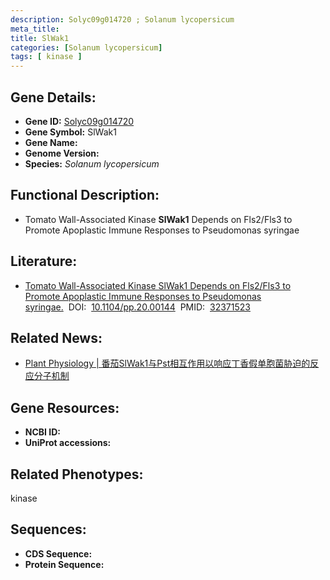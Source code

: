 ```yaml
---
description: Solyc09g014720 ; Solanum lycopersicum
meta_title:
title: SlWak1
categories: [Solanum lycopersicum]
tags: [ kinase ]
---
```


## Gene Details:
- **Gene ID:**	[Solyc09g014720]()
- **Gene Symbol:** SlWak1
- **Gene Name:** 
- **Genome Version:** []()
- **Species:** *Solanum lycopersicum*

## Functional Description:
   - Tomato Wall-Associated Kinase **SlWak1** Depends on Fls2/Fls3 to Promote Apoplastic Immune Responses to Pseudomonas syringae 

## Literature:
   - [Tomato Wall-Associated Kinase SlWak1 Depends on Fls2/Fls3 to Promote Apoplastic Immune Responses to Pseudomonas syringae.]( https://academic.oup.com/plphys/article/183/4/1869/6118503?login=true)&nbsp;&nbsp;DOI:&nbsp;&nbsp;[10.1104/pp.20.00144](https://academic.oup.com/plphys/article/183/4/1869/6118503?login=true)&nbsp;&nbsp;PMID:&nbsp;&nbsp;[32371523](https://pubmed.ncbi.nlm.nih.gov/32371523/)

## Related News:
   - [Plant Physiology |  番茄SlWak1与Pst相互作用以响应丁香假单胞菌胁迫的反应分子机制](https://mp.weixin.qq.com/s?__biz=Mzg3MDEwNDEyMg==&mid=2247488271&idx=4&sn=3b39305ff082c5515d70aa0345cc73cb&chksm=ce93be5af9e4374cee091e2112aad5edb630ad30fa6aafce6054256c5dcbb745ffb0037867ce&scene=27#wechat_redirect)

## Gene Resources:
- **NCBI ID:** [](https://www.ncbi.nlm.nih.gov/gene/?term=)
- **UniProt accessions:** [](https://www.uniprot.org/uniprotkb//entry)

## Related Phenotypes:
kinase

## Sequences:
- **CDS Sequence:**
- **Protein Sequence:**
